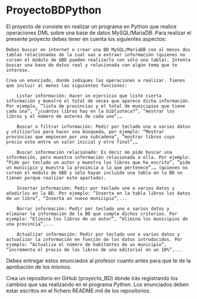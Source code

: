 # ProyectoBDPython

El proyecto de consiste en realizar un programa en Python que realice operaciones DML sobre una base de datos MySQL/MariaDB. Para realizar el presente proyecto debes tener en cuenta los siguientes aspectos:

    Debes buscar en internet o crear una BD MySQL/MariaDB con al menos dos tablas relacionadas de la cual vas a extraer información (quienes no cursen el módulo de GBD pueden realizarlo con sólo una tabla). Intenta buscar una base de datos real y relacionada con algún tema que te interese.

    Crea un enunciado, donde indiques las operaciones a realizar. Tienes que incluir al menos las siguientes funciones:

        Listar información: Hacer un ejercicio que liste cierta información y muestre el total de veces que aparece dicha información. Por ejemplo, “lista de provincias y el total de municipios que tiene cada una”, “¿cuántos libros hay en la biblioteca?”, ”mostrar los libros y el número de autores de cada uno”,…

        Buscar o filtrar información: Pedir por teclado uno o varios datos y utilizarlos para hacer una búsqueda, por ejemplo: “Mostrar provincias que empiecen por una subcadena”, ”mostrar libros cuyo precio este entre un valor inicial y otro final”,…

        Buscar información relacionada: Es decir me pide buscar una información, pero muestra información relacionada a ella. Por ejemplo: “Pide por teclado un autor y muestra los libros que ha escrito”, ”pide un municipio y muestra la provincia a la que pertenece”,… (quienes no cursen el módulo de GBD y sólo hayan incluido una tabla en la BD no tienen porque realizar este apartado).

        Insertar información: Pedir por teclado uno o varios datos y añadirlos en la BD. Por ejemplo: “Inserta en la tabla libros los datos de un libro”, “Inserta un nuevo municipio”,...

        Borrar información: Pedir por teclado uno o varios datos y eliminar la información de la BD que cumple dichos criterios. Por ejemplo: “Elimina los libros de un autor”, “elimina los municipios de una provincia”,...

        Actualizar información: Pedir por teclado uno o varios datos y actualizar la información en función de los datos introducidos. Por ejemplo: “Actualiza el número de habitantes de un municipio”, “incrementa el precio de los libros de una editorial en un 10%”,...

Debes entregar estos enunciados al profesor cuanto antes para que te de la aprobación de los mismos.

Crea un repositorio en GiHub (proyecto_BD) donde irás registrando los cambios que vas realizando en el programa Python. Los enunciados deben estar escritos en el fichero README.md de los repositorios.

